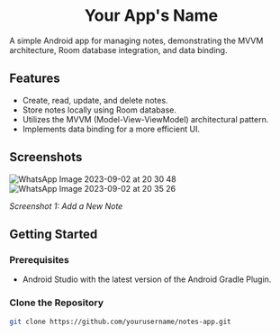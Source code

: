 <div align="center">
  <h1>Your App's Name</h1>
</div>
A simple Android app for managing notes, demonstrating the MVVM architecture, Room database integration, and data binding.

## Features

- Create, read, update, and delete notes.
- Store notes locally using Room database.
- Utilizes the MVVM (Model-View-ViewModel) architectural pattern.
- Implements data binding for a more efficient UI.

## Screenshots


![WhatsApp Image 2023-09-02 at 20 30 48](https://github.com/Darpan2004/Notes-App/assets/126506854/72ca8220-cab6-40d5-9d52-2d4c80520723)
![WhatsApp Image 2023-09-02 at 20 35 26](https://github.com/Darpan2004/Notes-App/assets/126506854/2ad64b1b-3a20-4a29-9edf-de73e79af0d4)

*Screenshot 1: Add a New Note*




## Getting Started

### Prerequisites

- Android Studio with the latest version of the Android Gradle Plugin.

### Clone the Repository

```bash
git clone https://github.com/yourusername/notes-app.git
